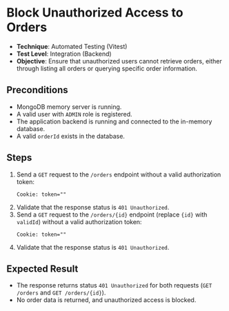 # Block Unauthorized Access to Orders

- **Technique**: Automated Testing (Vitest)  
- **Test Level**: Integration (Backend)  
- **Objective**: Ensure that unauthorized users cannot retrieve orders, either through listing all orders or querying specific order information.

## Preconditions

- MongoDB memory server is running.
- A valid user with `ADMIN` role is registered.
- The application backend is running and connected to the in-memory database.
- A valid `orderId` exists in the database.

## Steps

1. Send a `GET` request to the `/orders` endpoint without a valid authorization token:
   ```text
   Cookie: token=""
   ```
2. Validate that the response status is `401 Unauthorized`.
3. Send a `GET` request to the `/orders/{id}` endpoint (replace `{id}` with `validId`) without a valid authorization token:
   ```text
   Cookie: token=""
   ```
4. Validate that the response status is `401 Unauthorized`.

## Expected Result

- The response returns status `401 Unauthorized` for both requests (`GET /orders` and `GET /orders/{id}`).
- No order data is returned, and unauthorized access is blocked.
